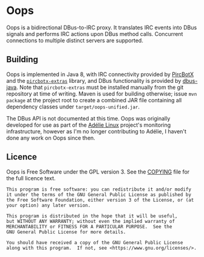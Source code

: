 # Oops

Oops is a bidirectional DBus-to-IRC proxy. It translates IRC events into DBus
signals and performs IRC actions upon DBus method calls. Concurrent connections
to multiple distinct servers are supported.

## Building

Oops is implemented in Java 8, with IRC connectivity provided by
[PircBotX](https://github.com/pircbotx/pircbotx) and the
[`pircbotx-extras`](https://github.com/sysvinit/pircbotx-extras) library, and
DBus functionality is provided by
[dbus-java](https://github.com/hypfvieh/dbus-java). Note that `pircbotx-extras`
must be installed manually from the git repository at time of writing. Maven is
used for building otherwise; issue `mvn package` at the project root to create
a combined JAR file containing all dependency classes under
`target/oops-unified.jar`.

The DBus API is not documented at this time. Oops was originally developed
for use as part of the [Adélie Linux](https://www.adelielinux.org) project's
monitoring infrastructure, however as I'm no longer contributing to Adélie,
I haven't done any work on Oops since then.

## Licence

Oops is Free Software under the GPL version 3. See the [COPYING](COPYING) file
for the full licence text.

    This program is free software: you can redistribute it and/or modify
    it under the terms of the GNU General Public License as published by
    the Free Software Foundation, either version 3 of the License, or (at
    your option) any later version.

    This program is distributed in the hope that it will be useful,
    but WITHOUT ANY WARRANTY; without even the implied warranty of
    MERCHANTABILITY or FITNESS FOR A PARTICULAR PURPOSE.  See the
    GNU General Public License for more details.

    You should have received a copy of the GNU General Public License
    along with this program.  If not, see <https://www.gnu.org/licenses/>.
